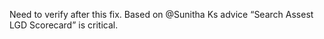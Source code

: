 Need to verify after this fix. Based on @Sunitha Ks advice “Search Assest LGD Scorecard” is critical.
